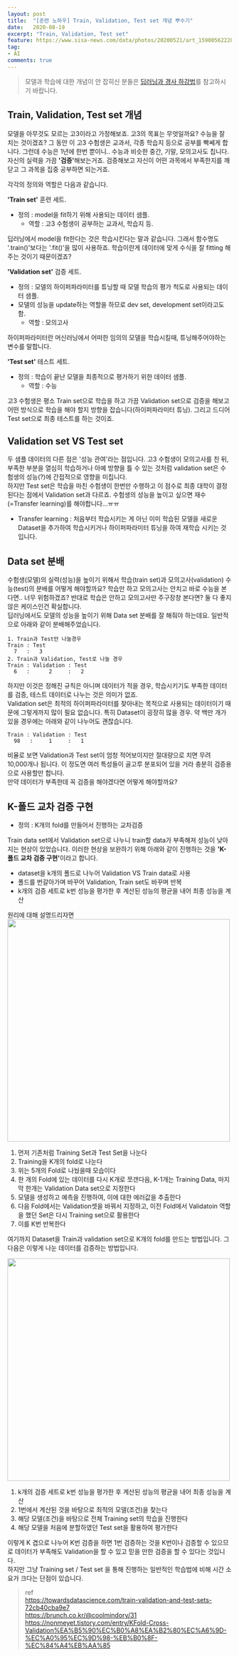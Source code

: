 ```yaml
---
layout: post
title:  "[훈련 노하우] Train, Validation, Test set 개념 뿌수기"
date:   2020-08-19
excerpt: "Train, Validation, Test set"
feature: https://www.sisa-news.com/data/photos/20200521/art_159005622283_490cdb.jpg
tag:
- AI
comments: true
---
```


> 모델과 학습에 대한 개념이 안 잡히신 분들은 [딥러닝과 경사 하강법](https://akfmdl.github.io//ai_gradient_descent)를 참고하시기 바랍니다.

## Train, Validation, Test set 개념

모델을 아무것도 모르는 고3이라고 가정해보죠. 고3의 목표는 무엇일까요? 수능을 잘 치는 것이겠죠? 그 동안 이 고3 수험생은 교과서, 각종 학습지 등으로 공부를 빡쎄게 합니다. 그런데 수능은 1년에 한번 뿐이니.. 수능과 비슷한 중간, 기말, 모의고사도 칩니다. 자신의 실력을 가끔 <b>'검증'</b>해보는거죠. 검증해보고 자신이 어떤 과목에서 부족한지를 깨닫고 그 과목을 집중 공부하면 되는거죠.

각각의 정의와 역할은 다음과 같습니다.

<b>'Train set'</b> 훈련 세트.  
* 정의 : model을 fit하기 위해 사용되는 데이터 샘플. 
  * 역할 : 고3 수험생이 공부하는 교과서, 학습지 등.
  
딥러닝에서 model을 fit한다는 것은 학습시킨다는 말과 같습니다. 그래서 함수명도 '.train()'보다는 '.fit()'을 많이 사용하죠. 학습이란게 데이터에 맞게 수식을 잘 fitting 해주는 것이기 때문이겠죠?

<b>'Validation set'</b> 검증 세트.  
* 정의 : 모델의 하이퍼파라미터를 튜닝할 때 모델 학습의 평가 척도로 사용되는 데이터 샘플.
* 모델의 성능을 update하는 역할을 하므로 dev set, development set이라고도 함.
  * 역할 : 모의고사

하이퍼파라미터란 머신러닝에서 어떠한 임의의 모델을 학습시킬때, 튜닝해주어야하는 변수를 말합니다.

<b>'Test set'</b> 테스트 세트.  
* 정의 : 학습이 끝난 모델을 최종적으로 평가하기 위한 데이터 샘플.
  * 역할 : 수능

고3 수험생은 평소 Train set으로 학습을 하고 가끔 Validation set으로 검증을 해보고 어떤 방식으로 학습을 해야 할지 방향을 잡습니다(하이퍼파라미터 튜닝). 그리고 드디어 Test set으로 최종 테스트를 하는 것이죠.

## Validation set VS Test set
두 샘플 데이터의 다른 점은 '성능 관여'라는 점입니다. 고3 수험생이 모의고사를 친 뒤, 부족한 부분을 열심히 학습하거나 아예 방향을 틀 수 있는 것처럼 validation set은 수험생의 성능(?)에 간접적으로 영향을 미칩니다.  
하지만 Test set은 학습을 마친 수험생이 한번만 수행하고 이 점수로 최종 대학이 결정된다는 점에서 Validation set과 다르죠. 수험생의 성능을 높이고 싶으면 재수(=Transfer learning)를 해야합니다...ㅠㅠ  
* Transfer learning : 처음부터 학습시키는 게 아닌 이미 학습된 모델을 새로운 Dataset을 추가하여 학습시키거나 하이퍼파라미터 튜닝을 하여 재학습 시키는 것입니다.


## Data set 분배
수험생(모델)의 실력(성능)을 높이기 위해서 학습(train set)과 모의고사(validation) 수능(test)의 분배를 어떻게 해야할까요? 학습만 하고 모의고사는 안치고 바로 수능을 본다면.. 너무 위험하겠죠? 반대로 학습은 안하고 모의고사만 주구장창 본다면? 둘 다 좋지 않은 케이스인건 확실합니다.  
딥러닝에서도 모델의 성능을 높이기 위해 Data set 분배를 잘 해줘야 하는데요. 일반적으로 아래와 같이 분배해주었습니다.  
```
1. Train과 Test만 나눌경우
Train : Test
  7   :   3
2. Train과 Validation, Test로 나눌 경우
Train : Validation : Test
  6   :      2     :   2
```
하지만 이것은 정해진 규칙은 아니며 데이터가 적을 경우, 학습시키기도 부족한 데이터를 검증, 테스트 데이터로 나누는 것은 의미가 없죠.  
Validation set은 최적의 하이퍼파라미터를 찾아내는 목적으로 사용되는 데이터이기 때문에 그렇게까지 많이 필요 없습니다. 특히 Dataset이 굉장히 많을 경우. 약 백만 개가 있을 경우에는 아래와 같이 나누어도 괜찮습니다.
```
Train : Validation : Test
  98   :     1     :   1
```
비율로 보면 Validation과 Test set이 엄청 적어보이지만 절대량으로 치면 무려 10,000개나 됩니다. 이 정도면 여러 특성들이 골고루 분포되어 있을 거라 충분히 검증용으로 사용할만 합니다.  
만약 데이터가 부족한데 꼭 검증을 해야겠다면 어떻게 해야할까요?

## K-폴드 교차 검증 구현
* 정의 : K개의 fold를 만들어서 진행하는 교차검증

Train data set에서 Validation set으로 나누니 train할 data가 부족해져 성능이 낮아지는 현상이 있었습니다.
이러한 현상을 보완하기 위해 아래와 같이 진행하는 것을 <b>'K-폴드 교차 검증 구현'</b>이라고 합니다.
* dataset을 k개의 폴드로 나누어 Validation VS Train data로 사용
* 폴드를 번갈아가며 바꾸어 Validation, Train set도 바꾸며 반복
* k개의 검증 세트로 k번 성능을 평가한 후 계산된 성능의 평균을 내어 최종 성능을 계산

원리에 대해 설명드리자면  
<img src="https://img1.daumcdn.net/thumb/R1280x0/?scode=mtistory2&fname=http%3A%2F%2Fcfile10.uf.tistory.com%2Fimage%2F993CCE445AC0B5A233734C" width=500>
1. 먼저 기존처럼 Training Set과 Test Set을 나눈다
2. Training을 K개의 fold로 나눈다
3. 위는 5개의 Fold로 나눴을때 모습이다
4. 한 개의 Fold에 있는 데이터를 다시 K개로 쪼갠다음, K-1개는 Training Data, 마지막 한개는 Validation Data set으로 지정한다
5. 모델을 생성하고 예측을 진행하여, 이에 대한 에러값을 추출한다
6. 다음 Fold에서는 Validation셋을 바꿔서 지정하고, 이전 Fold에서 Validatoin 역할을 했던 Set은 다시 Training set으로 활용한다
7. 이를 K번 반복한다

여기까지 Dataset을 Train과 validation set으로 K개의 fold를 만드는 방법입니다. 그 다음은 이렇게 나눈 데이터를 검증하는 방법입니다.

<img src="https://img1.daumcdn.net/thumb/R1280x0/?scode=mtistory2&fname=http%3A%2F%2Fcfile27.uf.tistory.com%2Fimage%2F9916854E5AC0B61D220CD3" width=500>

1. k개의 검증 세트로 k번 성능을 평가한 후 계산된 성능의 평균을 내어 최종 성능을 계산
2. 1번에서 계산된 것을 바탕으로 최적의 모델(조건)을 찾는다
3. 해당 모델(조건)을 바탕으로 전체 Training set의 학습을 진행한다
4. 해당 모델을 처음에 분할하였던 Test set을 활용하여 평가한다

이렇게 K 겹으로 나누어 K번 검증을 하면 1번 검증하는 것을 K번이나 검증할 수 있으므로 데이터가 부족해도 Validation을 할 수 있고 믿을 만한 검증을 할 수 있다는 것입니다.  
하지만 그냥 Training set / Test set 을 통해 진행하는 일반적인 학습법에 비해 시간 소요가 크다는 단점이 있습니다.

> ref  
https://towardsdatascience.com/train-validation-and-test-sets-72cb40cba9e7  
https://brunch.co.kr/@coolmindory/31  
https://nonmeyet.tistory.com/entry/KFold-Cross-Validation%EA%B5%90%EC%B0%A8%EA%B2%80%EC%A6%9D-%EC%A0%95%EC%9D%98-%EB%B0%8F-%EC%84%A4%EB%AA%85  

